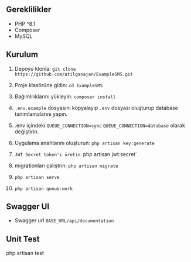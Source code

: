 
## Gereklilikler

- PHP ^8.1
- Composer
- MySQL

## Kurulum

1. Depoyu klonla: `git clone https://github.com/atilganajan/ExampleSMS.git`

2. Proje klasörüne gidin: `cd ExampleSMS`

3. Bağımlılıklarını yükleyin: `composer install`

4. `.env.example` dosyasını kopyalayıp `.env` dosyası oluşturup database tanımlamalarını yapın.

5.  .env içindeki `QUEUE_CONNECTION=sync` `QUEUE_CONNECTION=database` olarak değiştirin.
     
6. Uygulama anahtarını oluşturun: `php artisan key:generate`

7. `JWT Secret token'ı üretin `php artisan jwt:secret`

8. migrationları çalıştrın: `php artisan migrate`
 
9. `php artisan serve`

10.  `php artisan queue:work`

## Swagger UI
- Swagger url `BASE_URL/api/documentation`

## Unit Test
php artisan test

